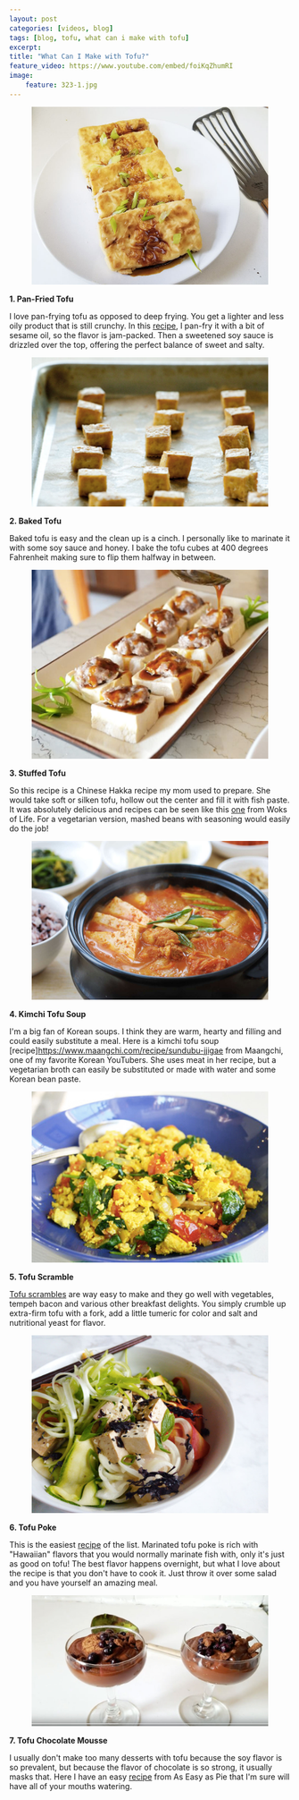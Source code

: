 ```yaml
---
layout: post
categories: [videos, blog]
tags: [blog, tofu, what can i make with tofu]
excerpt: 
title: "What Can I Make with Tofu?"
feature_video: https://www.youtube.com/embed/foiKqZhumRI
image:
    feature: 323-1.jpg
---
```



<figure>
    <img src="/images/323-2.jpg">
</figure>

__1. Pan-Fried Tofu__

I love pan-frying tofu as opposed to deep frying.  You get a lighter and less oily product that is still crunchy.  In this [recipe](http://www.pbs.org/food/fresh-tastes/pan-fried-tofu/), I pan-fry it with a bit of sesame oil, so the flavor is jam-packed.  Then a sweetened soy sauce is drizzled over the top, offering the perfect balance of sweet and salty.


<figure>
    <img src="/images/323-3.jpg">
</figure>

__2. Baked Tofu__

Baked tofu is easy and the clean up is a cinch.  I personally like to marinate it with some soy sauce and honey.  I bake the tofu cubes at 400 degrees Fahrenheit making sure to flip them halfway in between.
<figure>
    <img src="/images/323-4.jpg">
</figure>

__3. Stuffed Tofu__

So this recipe is a Chinese Hakka recipe my mom used to prepare.  She would take soft or silken tofu, hollow out the center and fill it with fish paste.  It was absolutely delicious and recipes can be seen like this [one](http://thewoksoflife.com/2013/10/stuffed-tofu-hakka-style/) from Woks of Life. For a vegetarian version, mashed beans with seasoning would easily do the job!
<figure>
    <img src="/images/323-5.jpg">
</figure>


__4. Kimchi Tofu Soup__

I'm a big fan of Korean soups.  I think they are warm, hearty and filling and could easily substitute a meal.  Here is a kimchi tofu soup [recipe]https://www.maangchi.com/recipe/sundubu-jjigae from Maangchi, one of my favorite Korean YouTubers.  She uses meat in her recipe, but a vegetarian broth can easily be substituted or made with water and some Korean bean paste.

<figure>
    <img src="/images/323-6.jpg">
</figure>


__5. Tofu Scramble__

[Tofu scrambles](http://www.thekitchn.com/how-to-scramble-tofu-234849) are way easy to make and they go well with vegetables, tempeh bacon and various other breakfast delights.  You simply crumble up extra-firm tofu with a fork, add a little tumeric for color and salt and nutritional yeast for flavor.

<figure>
    <img src="/images/323-7.jpg">
</figure>

__6. Tofu Poke__

This is the easiest [recipe](http://eastmeetskitchen.com/videos/recipes/tofu-poke-bowl/) of the list.  Marinated tofu poke is rich with "Hawaiian" flavors that you would normally marinate fish with, only it's just as good on tofu!  The best flavor happens overnight, but what I love about the recipe is that you don't have to cook it.  Just throw it over some salad and you have yourself an amazing meal.
<figure>
    <img src="/images/323-8.jpg">
</figure>


__7. Tofu Chocolate Mousse__

I usually don't make too many desserts with tofu because the soy flavor is so prevalent, but because the flavor of chocolate is so strong, it usually masks that.  Here I have an easy [recipe](https://aseasyasapplepie.com/silken-tofu-chocolate-mousse/) from As Easy as Pie that I'm sure will have all of your mouths watering.

